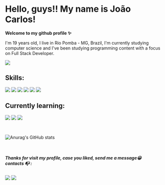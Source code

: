 # Hello, guys!! My name is João Carlos! 
**Welcome to my github profile ✨**



I'm 19 years old, I live in Rio Pomba - MG, Brazil, I'm currently studying computer science and I've been studying programming content with a focus on Full Stack Developer.

<img src="https://i.pinimg.com/originals/75/8f/1c/758f1cd8cede9c3e4711306fc030f4ce.gif">



## Skills:
<div>

<img src ="https://img.shields.io/badge/HTML5-E34F26?style=for-the-badge&logo=html5&logoColor=white">
<img src ="https://img.shields.io/badge/CSS3-1572B6?style=for-the-badge&logo=css3&logoColor=white">
<img src ="https://img.shields.io/badge/Canva-%2300C4CC.svg?&style=for-the-badge&logo=Canva&logoColor=white">
<img src ="https://img.shields.io/badge/Python-FFD43B?style=for-the-badge&logo=python&logoColor=blue">
<img src ="https://img.shields.io/badge/mysql-%2300f.svg?style=for-the-badge&logo=mysql&logoColor=white">
<img src ="https://img.shields.io/badge/JavaScript-F7DF1E?style=for-the-badge&logo=javascript&logoColor=black">
</div>

## Currently learning:

<div>

<div>

<img src ="https://img.shields.io/badge/C%2B%2B-00599C?style=for-the-badge&logo=c%2B%2B&logoColor=white">
<img src ="https://img.shields.io/badge/-Node.js-#339933?logo=nodedotjs&logoColor=white&style=for-square">
<img src ="https://img.shields.io/badge/Java-ED8B00?style=for-the-badge&logo=openjdk&logoColor=white">

<p> 
     <br>
</p>


![Anurag's GitHub stats](https://github-readme-stats.vercel.app/api?username=JoaoCarlos&show_icons=true&theme=transparent)

<p> 
     <br>
</p>


<div> 

##### **Thanks for visit my profile, case you liked, send me a message😀** contacts 📭 :

 <a href = "jcmedeiros04@gmail.com"> <img src="https://img.shields.io/badge/-Gmail-%23333?style=for-the-badge&logo=gmail&logoColor=white" target="_blank"></a>
 <a href="https://www.linkedin.com/in/joao-carlos-517500266/" target="_blank"><img src="https://img.shields.io/badge/-LinkedIn-%230077B5?style=for-the-badge&logo=linkedin&logoColor=white" target="_blank"></a> 
 
